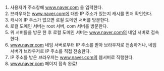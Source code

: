1. 사용자가 주소창에 www.naver.com 을 입력한다.
2. 브라우저는 www.naver.com에 대한 IP 주소가 있는지 캐시를 먼저 확인한다.
3. 캐시에 IP 주소가 없으면 로컬 도메인 서버를 방문한다.
4. 로컬 도메인 서버는 root 서버, com 서버를 방문한다.
5. 위 서버들을 방문 한 후 로컬 도메인 서버는 www.naver.com의 네임 서버로 접속한다.
6. www.naver.com 네임 서버로부터 IP 주소를 받아 브라우저로 전송하거나, 네임 서버가 브라우저로 IP 주소를 직접 전송한다.
7. IP 주소를 받은 브라우저는 www.naver.com의 웹서버로 직행한다.
8. www.naver.com 페이지 접속 완료!